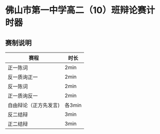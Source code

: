 # 佛山市第一中学高二（10）班辩论赛计时器
## 赛制说明
|赛程|时长|
|---|---|
|正一陈词|2min|
|反一质询正一|2min|
|反一陈词|2min|
|正一质询反一|2min|
|自由辩论（正方先发言)|各3min|
|反二结辩|3min|
|正二结辩|3min|
